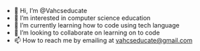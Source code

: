 - 👋 Hi, I’m @Vahcseducate
- 👀 I’m interested in computer science education 
- 🌱 I’m currently learning how to code using tech language 
- 💞️ I’m looking to collaborate on learning on to code
- 📫 How to reach me by emailing at vahcseducate@gmail.com

<!---
Vahcseducate/Vahcseducate is a ✨ special ✨ repository because its `README.md` (this file) appears on your GitHub profile.
You can click the Preview link to take a look at your changes.
--->
